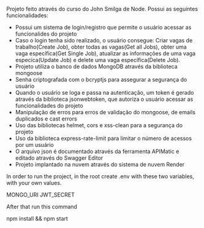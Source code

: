 Projeto feito através do curso do John Smilga de Node. Possui as seguintes funcionalidades:
- Possui um sistema de login/registro que permite o usuário acessar as funcionalides do projeto
- Caso o login tenha sido realizado, o usuário consegue:
Criar vagas de trabalho(Create Job),
obter todas as vagas(Get all Jobs),
obter uma vaga específica(Get Single Job),
atualizar as informações de uma vaga especíca(Update Job) e 
delete uma vaga específica(Delete Job).
- Projeto utiliza o banco de dados MongoDB através da biblioteca mongoose
- Senha criptografada com o bcryptjs para assegurar a segurança do usuário
- Quando o usuário se loga e passa na autenticação, um token é gerado através da biblioteca jsonwebtoken, que autoriza o usuário acessar as funcionalidades do projeto
- Manipulação de erros para erros de validação do mongoose, de emails duplicados e cast errors
- Uso das bibliotecas helmet, cors e xss-clean para a segurança do projeto
- Uso da biblioteca express-rate-limit para limitar o número de acessos por um usuário
- O arquivo json é documentado através da ferramenta APIMatic e editado através do Swagger Editor
- Projeto implantado na nuvem através do sistema de nuvem Render



In order to run the project, in the root create .env with these two variables, with your own values.

MONGO_URI
JWT_SECRET

After that run this command

npm install && npm start
